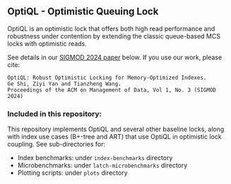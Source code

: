 ## OptiQL - Optimistic Queuing Lock

OptiQL is an optimistic lock that offers both high read performance and robustness under contention by extending the classic queue-based MCS locks with optimistic reads.  

See details in our [SIGMOD 2024 paper](https://www.cs.sfu.ca/~tzwang/optiql.pdf) below. If you use our work, please cite:

```
OptiQL: Robust Optimistic Locking for Memory-Optimized Indexes.
Ge Shi, Ziyi Yan and Tianzheng Wang.
Proceedings of the ACM on Management of Data, Vol 1, No. 3 (SIGMOD 2024)
```

### Included in this repository:
This repository implements OptiQL and several other baseline locks, along with index use cases (B+-tree and ART) that use OptiQL in optimistic lock coupling. See sub-directories for:
* Index benchmarks:  under `index-benchmarks` directory 
* Microbenchmarks: under `latch-microbenchmarks` directory
* Plotting scripts: under `plots` directory
